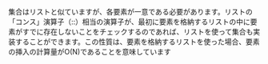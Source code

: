 集合はリストと似ていますが、各要素が一意である必要があります。リストの「コンス」演算子（::）相当の演算子が、最初に要素を格納するリストの中に要素がすでに存在しないことをチェックするのであれば、リストを使って集合も実装することができます。この性質は、要素を格納するリストを使った場合、要素の挿入の計算量がO(N)であることを意味しています
